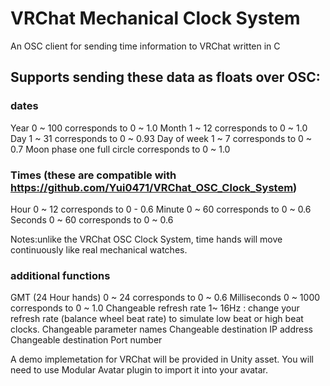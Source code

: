 # VRChat Mechanical Clock System
 An OSC client for sending time information to VRChat written in C
 
## Supports sending these data as floats over OSC:
### dates
 Year 0 ~ 100 corresponds to 0 ~ 1.0
 Month 1 ~ 12 corresponds to 0 ~ 1.0
 Day 1 ~ 31 corresponds to 0 ~ 0.93
 Day of week 1 ~ 7 corresponds to 0 ~ 0.7
 Moon phase one full circle corresponds to 0 ~ 1.0
 ### Times (these are compatible with https://github.com/Yui0471/VRChat_OSC_Clock_System)
 Hour 0 ~ 12 corresponds to 0 - 0.6
 Minute 0 ~ 60 corresponds to 0 ~ 0.6
 Seconds 0 ~ 60 corresponds to 0 ~ 0.6

   Notes:unlike the VRChat OSC Clock System, time hands will move continuously like real mechanical watches.
   
### additional functions
 GMT (24 Hour hands) 0 ~ 24 corresponds to 0 ~ 0.6
 Milliseconds 0 ~ 1000 corresponds to 0 ~ 1.0
 Changeable refresh rate 1~ 16Hz : change your refresh rate (balance wheel beat rate) to simulate low beat or high beat clocks.
 Changeable parameter names
 Changeable destination IP address
 Changeable destination Port number

A demo implemetation for VRChat will be provided in Unity asset.
You will need to use Modular Avatar plugin to import it into your avatar.
